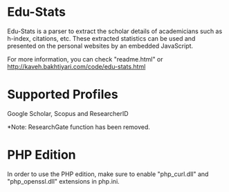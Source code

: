 # Edu-Stats
Edu-Stats is a parser to extract the scholar details of academicians such as h-index, citations, etc. These extracted statistics can be used and presented on the personal websites by an embedded JavaScript. 

For more information, you can check "readme.html" or http://kaveh.bakhtiyari.com/code/edu-stats.html

# Supported Profiles
Google Scholar, Scopus and ResearcherID

*Note: ResearchGate function has been removed.

# PHP Edition
In order to use the PHP edition, make sure to enable "php_curl.dll" and "php_openssl.dll" extensions in php.ini. 
